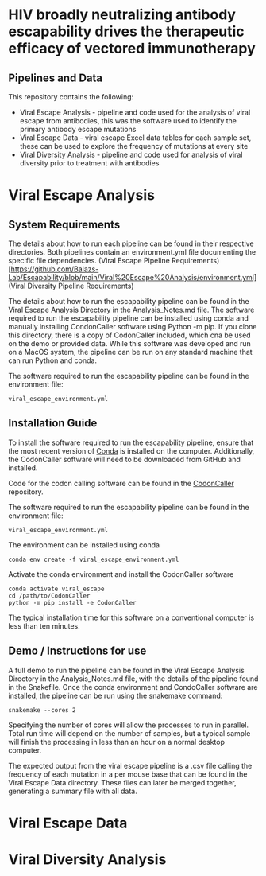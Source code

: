 # HIV broadly neutralizing antibody escapability drives the therapeutic efficacy of vectored immunotherapy
## Pipelines and Data

This repository contains the following:
* Viral Escape Analysis - pipeline and code used for the analysis of viral escape from antibodies, this was the software used to identify the primary antibody escape mutations 
* Viral Escape Data - viral escape Excel data tables for each sample set, these can be used to explore the frequency of mutations at every site
* Viral Diversity Analysis - pipeline and code used for analysis of viral diversity prior to treatment with antibodies 

# Viral Escape Analysis

## System Requirements
The details about how to run each pipeline can be found in their respective directories. 
Both pipelines contain an environment.yml file documenting the specific file dependencies.
(Viral Escape Pipeline Requirements)[https://github.com/Balazs-Lab/Escapability/blob/main/Viral%20Escape%20Analysis/environment.yml]
(Viral Diversity Pipeline Requirements)  
 
The details about how to run the escapability pipeline can be found in the Viral Escape Analysis Directory in the Analysis_Notes.md file. The software required to run the escapability pipeline can be installed using conda and manually installing CondonCaller software using Python -m pip. If you clone this directory, there is a copy of CodonCaller included, which cna be used on the demo or provided data. While this software was developed and run on a MacOS system, the pipeline can be run on any standard machine that can run Python and conda. 

The software required to run the escapability pipeline can be found in the environment file:

    viral_escape_environment.yml


## Installation Guide

To install the software required to run the escapability pipeline, ensure that the most recent version of [Conda](https://conda.io) is installed on the computer. Additionally, the CodonCaller software will need to be downloaded from GitHub and installed.  

Code for the codon calling software can be found in the [CodonCaller](https://github.com/Balazs-Lab/CodonCaller) repository.

The software required to run the escapability pipeline can be found in the environment file:

    viral_escape_environment.yml
     
The environment can be installed using conda

    conda env create -f viral_escape_environment.yml
    
Activate the conda environment and install the CodonCaller software 

    conda activate viral_escape
    cd /path/to/CodonCaller
    python -m pip install -e CodonCaller

The typical installation time for this software on a conventional computer is less than ten minutes.
     
    
## Demo / Instructions for use

A full demo to run the pipeline can be found in the Viral Escape Analysis Directory in the Analysis_Notes.md file, with the details of the pipeline found in the Snakefile. Once the conda environment and CondoCaller software are installed, the pipeline can be run using the snakemake command:

    snakemake --cores 2 

Specifying the number of cores will allow the processes to run in parallel. Total run time will depend on the number of samples, but a typical sample will finish the processing in less than an hour on a normal desktop computer. 

The expected output from the viral escape pipeline is a .csv file calling the frequency of each mutation in a per mouse base that can be found in the Viral Escape Data directory. These files can later be merged together, generating a summary file with all data.

# Viral Escape Data

# Viral Diversity Analysis
